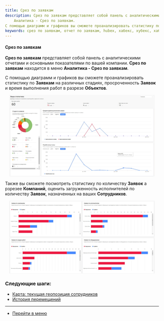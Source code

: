 ```yaml
---
title: Срез по заявкам
description: Срез по заявкам представляет собой панель с аналитическими отчетами и основными показателями по вашей компании. Срез по заявкам находится в меню
    Аналитика - Срез по заявкам.
С помощью диаграмм и графиков вы сможете проанализировать статистику по Заявкам на различных стадиях, просроченность Заявок и время выполнения работ в разрезе Объектов
keywords: срез по заявкам, отчет по заявкам, hubex, хабекс, хубекс, хабикс
---
```


#### Срез по заявкам

<html>
<meta charset="utf-8">

</html>
<body>
<p><strong>Срез по заявкам</strong> представляет собой панель с аналитическими отчетами и основными показателями по вашей компании. <strong>Срез по заявкам</strong> находится в меню
    <strong>Аналитика - Срез по заявкам</strong>.</p>
<p>С помощью диаграмм и графиков вы сможете проанализировать статистику по <strong>Заявкам</strong> на различных стадиях, просроченность <strong>Заявок</strong> и время выполнения работ в разрезе <strong>Объектов</strong>.
   </p>

<div>
    <img style="margin: 0 auto; display: block; max-width: 95%;"
         src="/attachments/images/FAQ/USER/TicketsReport/Report1.jpg"/>
</div>
<p> Также вы сможете посмотреть статистику по количеству <strong>Заявок</strong> а рзрезее <strong>Компаний</strong>, оценить загруженность исполнителей по
    количеству <strong>Заявок</strong>, назначенных на ваших <strong>Сотрудников</strong>.</p>
<p><div>
    <img style="margin: 0 auto; display: block; max-width: 95%;"
         src="/attachments/images/FAQ/USER/TicketsReport/Report2.jpg"/>
</div>
</p>

</body>

### Следующие шаги:
- [Карта: текущая геопозиция сотрудников](./GeoPosition.md)
- [История перемещений](./Geotracking.md)

___
- [Перейти в меню](http://wiki.hubex.ru)
